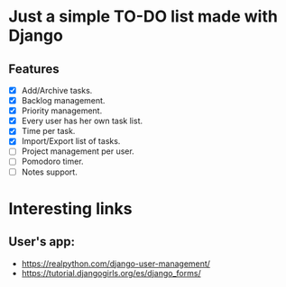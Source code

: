 # Just a simple TO-DO list made with Django
## Features
- [X] Add/Archive tasks.
- [X] Backlog management.
- [X] Priority management.
- [X] Every user has her own task list.
- [X] Time per task.
- [X] Import/Export list of tasks.
- [ ] Project management per user.
- [ ] Pomodoro timer.
- [ ] Notes support.

# Interesting links
## User's app:
- https://realpython.com/django-user-management/
- https://tutorial.djangogirls.org/es/django_forms/